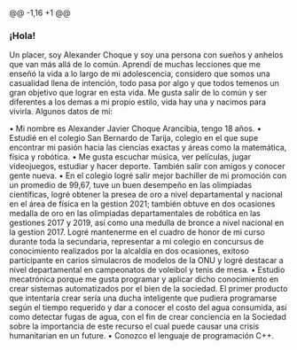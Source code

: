 @@ -1,16 +1 @@
###  ¡Hola!
Un placer, soy Alexander Choque y soy una persona con sueños y anhelos que van más allá de lo común. Aprendí de muchas lecciones que me enseñó la vida a lo largo de mi adolescencia, considero que somos una casualidad llena de intención, todo pasa por algo y que todos temenos un gran objetivo que lograr en esta vida. Me gusta salir de lo común y ser diferentes a los demas a mi propio estilo, vida hay una y nacimos para vivirla.
Algunos datos de mí:

•	Mi nombre es Alexander Javier Choque Arancibia, tengo 18 años.
•	Estudié en el colegio San Bernardo de Tarija, colegio en el que supe encontrar mi pasión hacia las ciencias exactas y áreas como la matemática, física y robótica.
•	Me gusta escuchar música, ver películas, jugar videojuegos, estudiar y hacer deporte. También salir con amigos y conocer gente nueva.
•	En el colegio logré salir mejor bachiller de mi promoción con un promedio de 99,67, tuve un buen desempeño en las olimpiadas científicas, logré obtener la presea de oro a nivel departamental y nacional en el área de física en la gestion 2021; también obtuve en dos ocasiones medalla de oro en las olimpiadas departamentales de robótica en las gestiones 2017 y 2019, así como una medulla de bronce a nivel nacional en la gestion 2017. Logré mantenerme en el cuadro de honor de mi curso durante toda la secundaria, representar a mi colegio en concursus de conocimiento realizados por la alcaldía en dos ocasiones, exitoso participante en carios simulacros de modelos de la ONU y logré destacar a nivel departamental en campeonatos de voleibol y tenis de mesa.
•	Estudio mecatrónica porque me gusta programar y aplicar dicho conocimiento en crear sistemas automatizados por el bien de la sociedad. El primer producto que intentaría crear sería una ducha inteligente que pudiera programarse según el tiempo requerido y dar a conocer el costo del agua consumida, así como detectar fugas de agua, con el fin de crear conciencia en la Sociedad sobre la importancia de este recurso el cual puede causar una crisis humanitarian en un future.
•	Conozco el lenguaje de programación C++.
